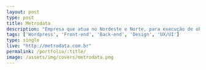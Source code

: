 ```yaml
---
layout: post
type: post
title: Metrodata
description: "Empresa que atua no Nordeste e Norte, para execução de obras nas áreas de infraestrutura civil, subestações, energia, telecomunicações, manutenção de edificações comerciais e industriais. "
tags: ['Wordpress', 'Front-end', 'Back-end', 'Design', 'UX/UI']
type: single
live: "http://metrodata.com.br"
permalink: /portfolio/:title/
image: /assets/img/covers/metrodata.png
---
```

